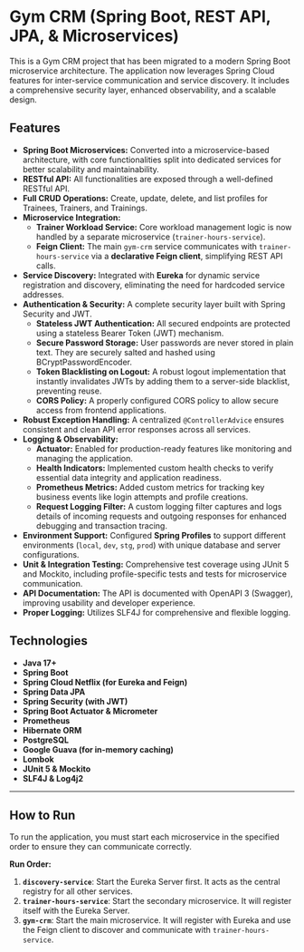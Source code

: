 # Gym CRM (Spring Boot, REST API, JPA, & Microservices)

This is a Gym CRM project that has been migrated to a modern Spring Boot microservice architecture. The application now leverages Spring Cloud features for inter-service communication and service discovery. It includes a comprehensive security layer, enhanced observability, and a scalable design.

## Features

- **Spring Boot Microservices:** Converted into a microservice-based architecture, with core functionalities split into dedicated services for better scalability and maintainability.
- **RESTful API:** All functionalities are exposed through a well-defined RESTful API.
- **Full CRUD Operations:** Create, update, delete, and list profiles for Trainees, Trainers, and Trainings.
- **Microservice Integration:**
  - **Trainer Workload Service:** Core workload management logic is now handled by a separate microservice (`trainer-hours-service`).
  - **Feign Client:** The main `gym-crm` service communicates with `trainer-hours-service` via a **declarative Feign client**, simplifying REST API calls.
- **Service Discovery:** Integrated with **Eureka** for dynamic service registration and discovery, eliminating the need for hardcoded service addresses.
- **Authentication & Security:** A complete security layer built with Spring Security and JWT.
  - **Stateless JWT Authentication:** All secured endpoints are protected using a stateless Bearer Token (JWT) mechanism.
  - **Secure Password Storage:** User passwords are never stored in plain text. They are securely salted and hashed using BCryptPasswordEncoder.
  - **Token Blacklisting on Logout:** A robust logout implementation that instantly invalidates JWTs by adding them to a server-side blacklist, preventing reuse.
  - **CORS Policy:** A properly configured CORS policy to allow secure access from frontend applications.
- **Robust Exception Handling:** A centralized `@ControllerAdvice` ensures consistent and clean API error responses across all services.
- **Logging & Observability:**
  - **Actuator:** Enabled for production-ready features like monitoring and managing the application.
  - **Health Indicators:** Implemented custom health checks to verify essential data integrity and application readiness.
  - **Prometheus Metrics:** Added custom metrics for tracking key business events like login attempts and profile creations.
  - **Request Logging Filter:** A custom logging filter captures and logs details of incoming requests and outgoing responses for enhanced debugging and transaction tracing.
- **Environment Support:** Configured **Spring Profiles** to support different environments (`local`, `dev`, `stg`, `prod`) with unique database and server configurations.
- **Unit & Integration Testing:** Comprehensive test coverage using JUnit 5 and Mockito, including profile-specific tests and tests for microservice communication.
- **API Documentation:** The API is documented with OpenAPI 3 (Swagger), improving usability and developer experience.
- **Proper Logging:** Utilizes SLF4J for comprehensive and flexible logging.

## Technologies

- **Java 17+**
- **Spring Boot**
- **Spring Cloud Netflix (for Eureka and Feign)**
- **Spring Data JPA**
- **Spring Security (with JWT)**
- **Spring Boot Actuator & Micrometer**
- **Prometheus**
- **Hibernate ORM**
- **PostgreSQL**
- **Google Guava (for in-memory caching)**
- **Lombok**
- **JUnit 5 & Mockito**
- **SLF4J & Log4j2**

---

## How to Run

To run the application, you must start each microservice in the specified order to ensure they can communicate correctly.

**Run Order:**

1.  **`discovery-service`**: Start the Eureka Server first. It acts as the central registry for all other services.
2.  **`trainer-hours-service`**: Start the secondary microservice. It will register itself with the Eureka Server.
3.  **`gym-crm`**: Start the main microservice. It will register with Eureka and use the Feign client to discover and communicate with `trainer-hours-service`.